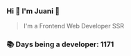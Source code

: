 ### Hi 👋 I&#39;m Juani 🦁

> I&#39;m a Frontend Web Developer SSR

### 📚 Days being a developer: 1171
